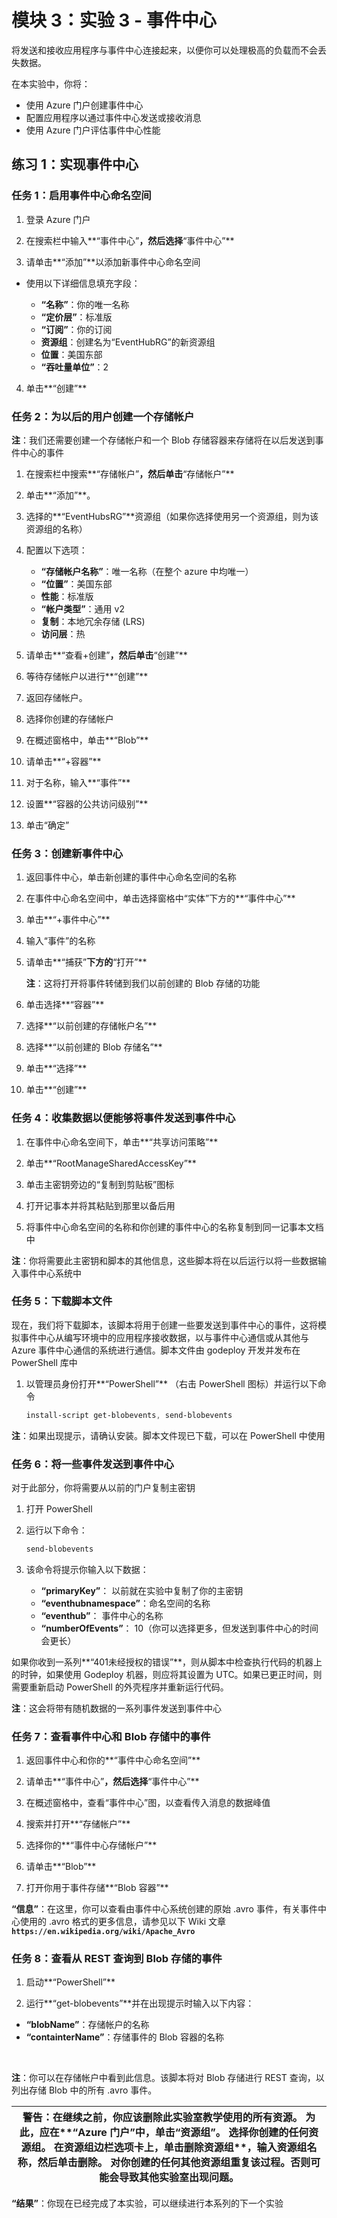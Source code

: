 ﻿---
lab:
    title: '实验 3 - 事件中心'
    module: '模块 3：管理安全操作'
---

# 模块 3：实验 3 - 事件中心


将发送和接收应用程序与事件中心连接起来，以便你可以处理极高的负载而不会丢失数据。

在本实验中，你将：

- 使用 Azure 门户创建事件中心
- 配置应用程序以通过事件中心发送或接收消息
- 使用 Azure 门户评估事件中心性能

## 练习 1：实现事件中心

### 任务 1：启用事件中心命名空间

1.  登录 Azure 门户

2.  在搜索栏中输入**“事件中心”**，然后选择**“事件中心”**

3.  请单击**“添加”**以添加新事件中心命名空间

  - 使用以下详细信息填充字段：

     - **“名称”**：你的唯一名称
     - **“定价层”**：标准版
     - **“订阅”**：你的订阅
     - **资源组**：创建名为“EventHubRG”的新资源组
     - **位置**：美国东部
     - **“吞吐量单位”**：2

4.  单击**“创建”**

### 任务 2：为以后的用户创建一个存储帐户


**注**：我们还需要创建一个存储帐户和一个 Blob 存储容器来存储将在以后发送到事件中心的事件


1.  在搜索栏中搜索**“存储帐户”**，然后单击**“存储帐户”**

2.  单击**“添加”**。
3.  选择的**“EventHubsRG”**资源组（如果你选择使用另一个资源组，则为该资源组的名称）
4.  配置以下选项：

      - **“存储帐户名称”**：唯一名称（在整个 azure 中均唯一）
      - **“位置”**：美国东部
      - **性能**：标准版
      - **“帐户类型”**：通用 v2
      - **复制**：本地冗余存储 (LRS)
      - **访问层**：热

5.  请单击**“查看+创建”**，然后单击**“创建”**

6.  等待存储帐户以进行**“创建”**
7.  返回存储帐户。
8.  选择你创建的存储帐户
9.  在概述窗格中，单击**“Blob”**
10.  请单击**“+容器”**
11.  对于名称，输入**“事件”**
12.  设置**“容器的公共访问级别”**
13.  单击“确定”

### 任务 3：创建新事件中心

1.  返回事件中心，单击新创建的事件中心命名空间的名称

2.  在事件中心命名空间中，单击选择窗格中“实体”下方的**“事件中心”**

3.  单击**“+事件中心”**

4.  输入“事件”的名称

5.  请单击**“捕获”**下方的**“打开”**

    **注**：这将打开将事件转储到我们以前创建的 Blob 存储的功能


6.  单击选择**“容器”**

7.  选择**“以前创建的存储帐户名”**

8.  选择**“以前创建的 Blob 存储名”**

9.  单击**“选择”**

10.  单击**“创建”**

### 任务 4：收集数据以便能够将事件发送到事件中心

1.  在事件中心命名空间下，单击**“共享访问策略”**

2.  单击**“RootManageSharedAccessKey”**

3.  单击主密钥旁边的“复制到剪贴板”图标

4.  打开记事本并将其粘贴到那里以备后用 

5.  将事件中心命名空间的名称和你创建的事件中心的名称复制到同一记事本文档中

**注**：你将需要此主密钥和脚本的其他信息，这些脚本将在以后运行以将一些数据输入事件中心系统中


### 任务 5：下载脚本文件


现在，我们将下载脚本，该脚本将用于创建一些要发送到事件中心的事件，这将模拟事件中心从编写环境中的应用程序接收数据，以与事件中心通信或从其他与 Azure 事件中心通信的系统进行通信。脚本文件由 godeploy 开发并发布在 PowerShell 库中


1.  以管理员身份打开**“PowerShell”** （右击 PowerShell 图标）并运行以下命令

     ```powershell
    install-script get-blobevents, send-blobevents
     ```

**注**：如果出现提示，请确认安装。脚本文件现已下载，可以在 PowerShell 中使用


### 任务 6：将一些事件发送到事件中心


对于此部分，你将需要从以前的门户复制主密钥


1.  打开 PowerShell

2.  运行以下命令： 

     ```powershell
    send-blobevents
     ```

3.  该命令将提示你输入以下数据：

      - **“primaryKey”**：        以前就在实验中复制了你的主密钥
      - **“eventhubnamespace”**：命名空间的名称
      - **“eventhub”**：          事件中心的名称
      - **“numberOfEvents”**：    10（你可以选择更多，但发送到事件中心的时间会更长）
  

如果你收到一系列**“401未经授权的错误”**，则从脚本中检查执行代码的机器上的时钟，如果使用 Godeploy 机器，则应将其设置为 UTC。如果已更正时间，则需要重新启动 PowerShell 的外壳程序并重新运行代码。


**注**：这会将带有随机数据的一系列事件发送到事件中心


### 任务 7：查看事件中心和 Blob 存储中的事件

1.  返回事件中心和你的**“事件中心命名空间”**

2.  请单击**“事件中心”**，然后选择**“事件中心”**

3.  在概述窗格中，查看“事件中心”图，以查看传入消息的数据峰值

4.  搜索并打开**“存储帐户”**

5.  选择你的**“事件中心存储帐户”**

6.  请单击**“Blob”**

7.  打开你用于事件存储**“Blob 容器”**

**“信息”**：在这里，你可以查看由事件中心系统创建的原始 .avro 事件，有关事件中心使用的 .avro 格式的更多信息，请参见以下 Wiki 文章 **`https://en.wikipedia.org/wiki/Apache_Avro`**


### 任务 8：查看从 REST 查询到 Blob 存储的事件

1.  启动**“PowerShell”**

2.  运行**“get-blobevents”**并在出现提示时输入以下内容：

  - **“blobName”**：存储帐户的名称
  - **“containterName”**：存储事件的 Blob 容器的名称
</br>

**注**：你可以在存储帐户中看到此信息。该脚本将对 Blob 存储进行 REST 查询，以列出存储 Blob 中的所有 .avro 事件。

| 警告：在继续之前，你应该删除此实验室教学使用的所有资源。  为此，应在**“Azure 门户”**中，单击**“资源组”**。  选择你创建的任何资源组。  在资源组边栏选项卡上，单击**删除资源组**，输入资源组名称，然后单击**删除**。  对你创建的任何其他资源组重复该过程。**否则可能会导致其他实验室出现问题。** |
| --- |


**“结果”**：你现在已经完成了本实验，可以继续进行本系列的下一个实验

